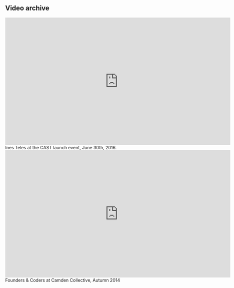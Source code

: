 ## Video archive

<div class="vid">
    <iframe width="720" height="408" src="https://www.youtube.com/embed/jnW7YzZ9GwQ" frameborder="0" allowfullscreen></iframe>
</div>
Ines Teles at the CAST launch event, June 30th, 2016.

<div class="vid">
	<iframe src="https://player.vimeo.com/video/115169756" width="720px" height="408px" frameborder="0" webkitallowfullscreen mozallowfullscreen allowfullscreen></iframe>
</div>
Founders & Coders at Camden Collective, Autumn 2014
